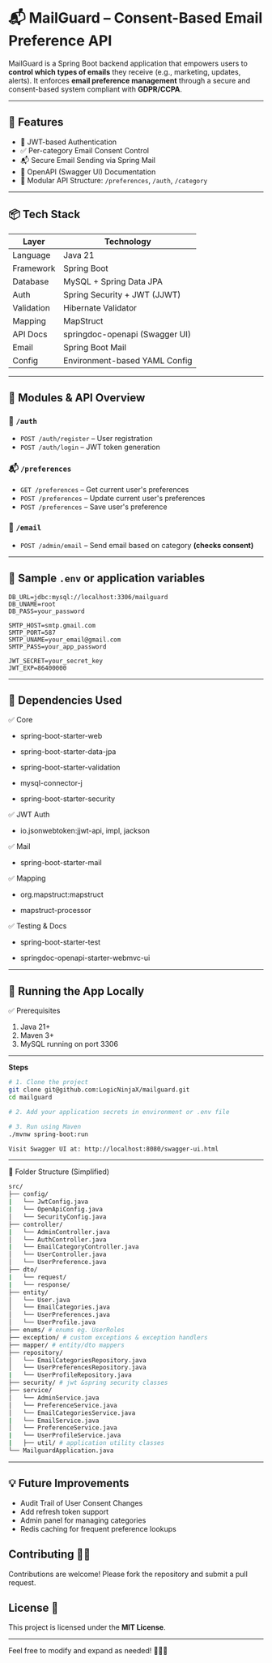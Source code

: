 # 📬 MailGuard – Consent-Based Email Preference API

MailGuard is a Spring Boot backend application that empowers users to **control which types of emails** they receive (e.g., marketing, updates, alerts). It enforces **email preference management** through a secure and consent-based system compliant with **GDPR/CCPA**.

---

## 🚀 Features

- 🔐 JWT-based Authentication
- ✅ Per-category Email Consent Control
- 📬 Secure Email Sending via Spring Mail
- 📄 OpenAPI (Swagger UI) Documentation
- 📁 Modular API Structure: `/preferences`, `/auth`, `/category`

---

## 📦 Tech Stack

| Layer         | Technology                        |
|---------------|------------------------------------|
| Language      | Java 21                            |
| Framework     | Spring Boot                        |
| Database      | MySQL + Spring Data JPA            |
| Auth          | Spring Security + JWT (JJWT)       |
| Validation    | Hibernate Validator                |
| Mapping       | MapStruct                          |
| API Docs      | springdoc-openapi (Swagger UI)     |
| Email         | Spring Boot Mail                   |
| Config        | Environment-based YAML Config      |

---

## 📁 Modules & API Overview

### 🔐 `/auth`
- `POST /auth/register` – User registration
- `POST /auth/login` – JWT token generation

### 📬 `/preferences`
- `GET /preferences` – Get current user's preferences
- `POST /preferences` – Update current user's preferences
- `POST /preferences` – Save user's preference

### 📨 `/email`
- `POST /admin/email` – Send email based on category **(checks consent)**

---

## 📑 Sample `.env` or application variables

```env
DB_URL=jdbc:mysql://localhost:3306/mailguard
DB_UNAME=root
DB_PASS=your_password

SMTP_HOST=smtp.gmail.com
SMTP_PORT=587
SMTP_UNAME=your_email@gmail.com
SMTP_PASS=your_app_password

JWT_SECRET=your_secret_key
JWT_EXP=86400000
```
---
## 🧱 Dependencies Used
✅ Core

  - spring-boot-starter-web

  - spring-boot-starter-data-jpa

  - spring-boot-starter-validation

  - mysql-connector-j

  - spring-boot-starter-security

✅ JWT Auth

  - io.jsonwebtoken:jjwt-api, impl, jackson

✅ Mail

  - spring-boot-starter-mail

✅ Mapping

  - org.mapstruct:mapstruct

  - mapstruct-processor

✅ Testing & Docs

  - spring-boot-starter-test

  - springdoc-openapi-starter-webmvc-ui

--- 

##  🧪 Running the App Locally

✅ Prerequisites

1. Java 21+
2. Maven 3+
3. MySQL running on port 3306
---
**Steps**

```bash
# 1. Clone the project
git clone git@github.com:LogicNinjaX/mailguard.git
cd mailguard

# 2. Add your application secrets in environment or .env file

# 3. Run using Maven
./mvnw spring-boot:run

Visit Swagger UI at: http://localhost:8080/swagger-ui.html
```
---
📂 Folder Structure (Simplified)

```bash
src/
├── config/
|   └── JwtConfig.java
|   └── OpenApiConfig.java
│   └── SecurityConfig.java
├── controller/
|   └── AdminController.java
│   └── AuthController.java
|   └── EmailCategoryController.java
│   └── UserController.java
│   └── UserPreference.java
├── dto/
|   └── request/
|   └── response/
├── entity/
│   └── User.java
│   └── EmailCategories.java
│   └── UserPreferences.java
│   └── UserProfile.java
├── enums/ # enums eg. UserRoles
├── exception/ # custom exceptions & exception handlers
├── mapper/ # entity/dto mappers
├── repository/
│   └── EmailCategoriesRepository.java
│   └── UserPreferencesRepository.java
|   └── UserProfileRepository.java
├── security/ # jwt &spring security classes
├── service/
│   └── AdminService.java
│   └── PreferenceService.java
│   └── EmailCategoriesService.java
|   └── EmailService.java
│   └── PreferenceService.java
|   └── UserProfileService.java
|   ├── util/ # application utility classes
└── MailguardApplication.java
```
---
## 💡 Future Improvements
- Audit Trail of User Consent Changes
- Add refresh token support
- Admin panel for managing categories
- Redis caching for frequent preference lookups

## Contributing 🤝💡

Contributions are welcome! Please fork the repository and submit a pull request.

## License 📜

This project is licensed under the **MIT License**.

---

Feel free to modify and expand as needed! 🚀🎉💡
